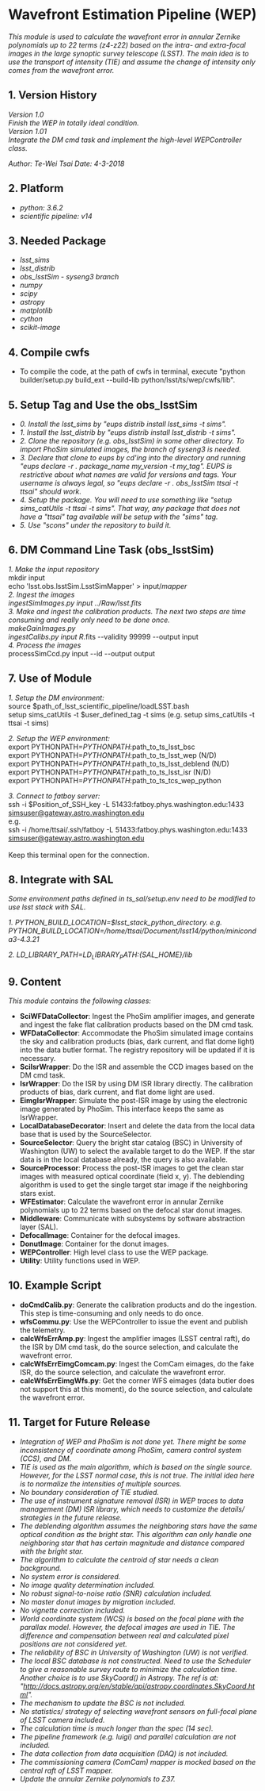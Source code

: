 # Wavefront Estimation Pipeline (WEP)

*This module is used to calculate the wavefront error in annular Zernike polynomials up to 22 terms (z4-z22) based on the intra- and extra-focal images in the large synoptic survey telescope (LSST). The main idea is to use the transport of intensity (TIE) and assume the change of intensity only comes from the wavefront error.*

## 1. Version History

*Version 1.0*
<br/>
*Finish the WEP in totally ideal condition.*
<br/>
*Version 1.01*
<br/>
*Integrate the DM cmd task and implement the high-level WEPController class.*

*Author: Te-Wei Tsai*
*Date: 4-3-2018*

## 2. Platform

- *python: 3.6.2*
- *scientific pipeline: v14*

## 3. Needed Package

- *lsst_sims*
- *lsst_distrib*
- *obs_lsstSim - syseng3 branch*
- *numpy*
- *scipy*
- *astropy*
- *matplotlib*
- *cython*
- *scikit-image*

## 4. Compile cwfs
* To compile the code, at the path of cwfs in terminal, execute "python builder/setup.py build_ext --build-lib python/lsst/ts/wep/cwfs/lib". 

## 5. Setup Tag and Use the obs_lsstSim

- *0. Install the lsst_sims by "eups distrib install lsst_sims -t sims".*
- *1. Install the lsst_distrib by "eups distrib install lsst_distrib -t sims".*
- *2. Clone the repository (e.g. obs_lsstSim) in some other directory. To import PhoSim simulated images, the branch of syseng3 is needed.*
- *3. Declare that clone to eups by cd'ing into the directory and running "eups declare -r . package_name my_version -t my_tag". EUPS is restrictive about what names are valid for versions and tags. Your username is always legal, so "eups declare -r . obs_lsstSim ttsai -t ttsai" should work.*
- *4. Setup the package. You will need to use something like "setup sims_catUtils -t ttsai -t sims".  That way, any package that does not have a "ttsai" tag available will be setup with the "sims" tag.*
- *5. Use "scons" under the repository to build it.*

## 6. DM Command Line Task (obs_lsstSim)

*1. Make the input repository*
<br/>
mkdir input
<br/>
echo 'lsst.obs.lsstSim.LsstSimMapper' > input/_mapper
<br/>
*2. Ingest the images*
<br/>
ingestSimImages.py input ../Raw/lsst_*.fits
<br/>
*3. Make and ingest the calibration products. The next two steps are time consuming and really only need to be done once*.
<br/>
makeGainImages.py
<br/>
ingestCalibs.py input R*.fits --validity 99999 --output input
<br/>
*4. Process the images*
<br/>
processSimCcd.py input --id --output output

## 7. Use of Module

*1. Setup the DM environment:*
<br/>
source $path_of_lsst_scientific_pipeline/loadLSST.bash
<br/>
setup sims_catUtils -t $user_defined_tag -t sims
(e.g. setup sims_catUtils -t ttsai -t sims)

*2. Setup the WEP environment:*
<br/>
export PYTHONPATH=$PYTHONPATH:$path_to_ts_lsst_bsc
<br/>
export PYTHONPATH=$PYTHONPATH:$path_to_ts_lsst_wep (N/D)
<br/>
export PYTHONPATH=$PYTHONPATH:$path_to_ts_lsst_deblend (N/D)
<br/>
export PYTHONPATH=$PYTHONPATH:$path_to_ts_lsst_isr (N/D)
<br/>
export PYTHONPATH=$PYTHONPATH:$path_to_ts_tcs_wep_python

*3. Connect to fatboy server:*
<br/>
ssh -i $Position_of_SSH_key -L 51433:fatboy.phys.washington.edu:1433 simsuser@gateway.astro.washington.edu
<br/>
e.g. 
<br/>
ssh -i /home/ttsai/.ssh/fatboy -L 51433:fatboy.phys.washington.edu:1433 simsuser@gateway.astro.washington.edu
<br/>
<br/>
Keep this terminal open for the connection.

## 8. Integrate with SAL

*Some environment paths defined in ts_sal/setup.env need to be modified to use lsst stack with SAL.*

*1. PYTHON_BUILD_LOCATION=$lsst_stack_python_directory. e.g. PYTHON_BUILD_LOCATION=/home/ttsai/Document/lsst14/python/miniconda3-4.3.21*

*2. LD_LIBRARY_PATH=$LD_LIBRARY_PATH:${SAL_HOME}/lib*

## 9. Content

*This module contains the following classes:*

- **SciWFDataCollector**: Ingest the PhoSim amplifier images, and generate and ingest the fake flat calibration products based on the DM cmd task.
- **WFDataCollector**: Accommodate the PhoSim simulated image contains the sky and calibration products (bias, dark current, and flat dome light) into the data butler format. The registry repository will be updated if it is necessary.
- **SciIsrWrapper**: Do the ISR and assemble the CCD images based on the DM cmd task.
- **IsrWrapper**: Do the ISR by using DM ISR library directly. The calibration products of bias, dark current, and flat dome light are used.
- **EimgIsrWrapper**: Simulate the post-ISR image by using the electronic image generated by PhoSim. This interface keeps the same as IsrWrapper.
- **LocalDatabaseDecorator**: Insert and delete the data from the local data base that is used by the SourceSelector.
- **SourceSelector**: Query the bright star catalog (BSC) in University of Washington (UW) to select the available target to do the WEP. If the star data is in the local database already, the query is also available.
- **SourceProcessor**: Process the post-ISR images to get the clean star images with measured optical coordinate (field x, y). The deblending algorithm is used to get the single target star image if the neighboring stars exist.
- **WFEstimator**: Calculate the wavefront error in annular Zernike polynomials up to 22 terms based on the defocal star donut images.
- **Middleware**: Communicate with subsystems by software abstraction layer (SAL).
- **DefocalImage**: Container for the defocal images.
- **DonutImage**: Container for the donut images.
- **WEPController**: High level class to use the WEP package.
- **Utility**: Utility functions used in WEP.

## 10. Example Script

- **doCmdCalib.py**: Generate the calibration products and do the ingestion. This step is time-consuming and only needs to do once.
- **wfsCommu.py**: Use the WEPController to issue the event and publish the telemetry.
- **calcWfsErrAmp.py**: Ingest the amplifier images (LSST central raft), do the ISR by DM cmd task, do the source selection, and calculate the wavefront error.
- **calcWfsErrEimgComcam.py**: Ingest the ComCam eimages, do the fake ISR, do the source selection, and calculate the wavefront error.
- **calcWfsErrEimgWfs.py**: Get the corner WFS eimages (data butler does not support this at this moment), do the source selection, and calculate the wavefront error.

## 11. Target for Future Release

- *Integration of WEP and PhoSim is not done yet. There might be some inconsistency of coordinate among PhoSim, camera control system (CCS), and DM.*
- *TIE is used as the main algorithm, which is based on the single source. However, for the LSST normal case, this is not true. The initial idea here is to normalize the intensities of multiple sources.*
- *No boundary consideration of TIE studied.*
- *The use of instrument signature removal (ISR) in WEP traces to data management (DM) ISR library, which needs to customize the details/ strategies in the future release.*
- *The deblending algorithm assumes the neighboring stars have the same optical condition as the bright star. This algorithm can only handle one neighboring star that has certain magnitude and distance compared with the bright star.*
- *The algorithm to calculate the centroid of star needs a clean background.*
- *No system error is considered.*
- *No image quality determination included.*
- *No robust signal-to-noise ratio (SNR) calculation included.*
- *No master donut images by migration included.*
- *No vignette correction included.*
- *World coordinate system (WCS) is based on the focal plane with the parallax model. However, the defocal images are used in TIE. The difference and compensation between real and calculated pixel positions are not considered yet.*
- *The reliability of BSC in University of Washington (UW) is not verified.*
- *The local BSC database is not constructed. Need to use the Scheduler to give a reasonable survey route to minimize the calculation time. Another choice is to use SkyCoord() in Astropy. The ref is at: "http://docs.astropy.org/en/stable/api/astropy.coordinates.SkyCoord.html".*
- *The mechanism to update the BSC is not included.*
- *No statistics/ strategy of selecting wavefront sensors on full-focal plane of LSST camera included.*
- *The calculation time is much longer than the spec (14 sec).*
- *The pipeline framework (e.g. luigi) and parallel calculation are not included.*
- *The data collection from data acquisition (DAQ) is not included.*
- *The commissioning camera (ComCam) mapper is mocked based on the central raft of LSST mapper.*
- *Update the annular Zernike polynomials to Z37.*
